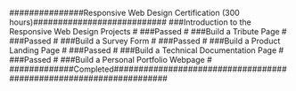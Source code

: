 ###############Responsive Web Design Certification (300 hours)###########################
###Introduction to the Responsive Web Design Projects                                   #
###Passed                                                                               #
###Build a Tribute Page                                                                 #
###Passed                                                                               #
###Build a Survey Form                                                                  #
###Passed                                                                               #
###Build a Product Landing Page                                                         #
###Passed                                                                               #
###Build a Technical Documentation Page                                                 #
###Passed                                                                               #
###Build a Personal Portfolio Webpage                                                   #
#############Completed###################################################################


